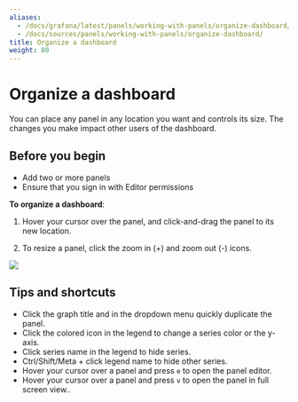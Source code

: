 ```yaml
---
aliases:
  - /docs/grafana/latest/panels/working-with-panels/organize-dashboard/
  - /docs/sources/panels/working-with-panels/organize-dashboard/
title: Organize a dashboard
weight: 80
---
```


# Organize a dashboard

You can place any panel in any location you want and controls its size. The changes you make impact other users of the dashboard.

## Before you begin

- Add two or more panels
- Ensure that you sign in with Editor permissions

**To organize a dashboard**:

1. Hover your cursor over the panel, and click-and-drag the panel to its new location.

1. To resize a panel, click the zoom in (+) and zoom out (-) icons.

![](/static/img/docs/animated_gifs/drag_drop.gif)

## Tips and shortcuts

- Click the graph title and in the dropdown menu quickly duplicate the panel.
- Click the colored icon in the legend to change a series color or the y-axis.
- Click series name in the legend to hide series.
- Ctrl/Shift/Meta + click legend name to hide other series.
- Hover your cursor over a panel and press `e` to open the panel editor.
- Hover your cursor over a panel and press `v` to open the panel in full screen view..
